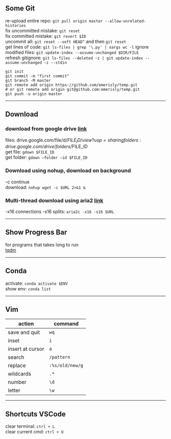 
## Some Git
re-upload entire repo: ```git pull origin master --allow-unrelated-histories```  
fix uncommitted mistake: ```git reset```  
fix committed mistake: ```git revert $ID```  
uncommit all: ```git reset --soft HEAD^``` and then ```git reset```  
get lines of code: ```git ls-files | grep '\.py' | xargs wc -l```
ignore modified files: ```git update-index --assume-unchanged $DIR/FILE```  
refresh gitignore: ```git ls-files --deleted -z | git update-index --assume-unchanged -z --stdin```   
```
git init
git commit -m "first commit"
git branch -M master
git remote add origin https://github.com/emerisly/temp.git
# or git remote add origin git@github.com:emerisly/temp.git
git push -u origin master
``` 

-------------------------------------------------------------------

## Download

### download from google drive [link](https://stackoverflow.com/questions/25010369/wget-curl-large-file-from-google-drive)  
files: drive.google.com/file/d/$FILE_ID/view?usp=sharing   
folders: drive.google.com/drive/folders/$FILE_ID  
get file: ```gdown $FILE_ID```  
get folder: ```gdown –folder –id $FILE_ID```   

### Download using nohup, download on background
-c continue  
download: ```nohup wget -c $URL 2>&1 &```   


### Multi-thread download using aria2 [link](https://aria2.github.io/)
-x16 connections -s16 splits: ```aria2c -x16 -s16 $URL```

-------------------------------------------------------------------

## Show Progress Bar
for programs that takes long to run  
[tqdm](https://github.com/tqdm/tqdm)

-------------------------------------------------------------------

## Conda
activate: ```conda activate $ENV```  
show env: ```conda list```  

-------------------------------------------------------------------


## Vim
action           | command
---------------- | -----------
save and quit    |  ```wq```  
inset            | ```i```  
insert at cursor | ```a```  
search           | ```/pattern```
replace          | ```:%s/old/new/g```
wildcards        | ```.*```
number           | ```\d```
letter           | ```\w```

-------------------------------------------------------------------


## Shortcuts VSCode
clear terminal: ```ctrl + L```  
clear current cmd: ```ctrl + U``` 